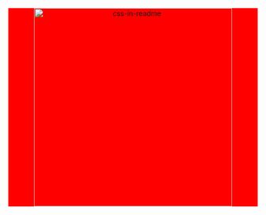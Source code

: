 <link rel="preconnect" href="https://fonts.googleapis.com">
<link rel="preconnect" href="https://fonts.gstatic.com" crossorigin>
<link href="https://fonts.googleapis.com/css2?family=Dosis:wght@400;600;700&display=swap" rel="stylesheet">
<link rel="stylesheet" href="https://cdn.jsdelivr.net/gh/devicons/devicon@v2.14.0/devicon.min.css">

<!-- <div align="center">
  <img src="./styles.svg" alt="css-in-readme">
</div>
 -->

 <style>
   div{
     background-color: red;
   }
 </style>

 <div align="center">
    <img src="example.svg" width="400" height="400" alt="css-in-readme">
</div>
